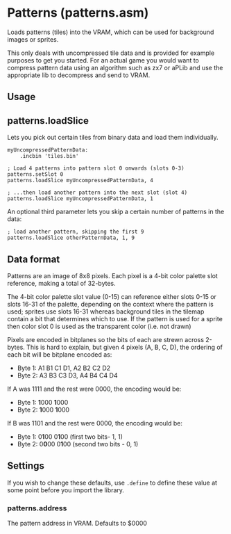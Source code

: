 # Patterns (patterns.asm)

Loads patterns (tiles) into the VRAM, which can be used for background images or sprites.

This only deals with uncompressed tile data and is provided for example purposes to get you started. For an actual game you would want to compress pattern data using an algorithm such as zx7 or aPLib and use the appropriate lib to decompress and send to VRAM.

## Usage

## patterns.loadSlice

Lets you pick out certain tiles from binary data and load them individually.

```
myUncompressedPatternData:
    .incbin 'tiles.bin'

; Load 4 patterns into pattern slot 0 onwards (slots 0-3)
patterns.setSlot 0
patterns.loadSlice myUncompressedPatternData, 4

; ...then load another pattern into the next slot (slot 4)
patterns.loadSlice myUncompressedPatternData, 1
```

An optional third parameter lets you skip a certain number of patterns in the data:

```
; load another pattern, skipping the first 9
patterns.loadSlice otherPatternData, 1, 9
```

## Data format

Patterns are an image of 8x8 pixels. Each pixel is a 4-bit color palette slot reference, making a total of 32-bytes.

The 4-bit color palette slot value (0-15) can reference either slots 0-15 or slots 16-31 of the palette, depending on the context where the pattern is used; sprites use slots 16-31 whereas background tiles in the tilemap contain a bit that determines which to use. If the pattern is used for a sprite then color slot 0 is used as the transparent color (i.e. not drawn)

Pixels are encoded in bitplanes so the bits of each are strewn across 2-bytes. This is hard to explain, but given 4 pixels (A, B, C, D), the ordering of each bit will be bitplane encoded as:

- Byte 1: A1 B1 C1 D1, A2 B2 C2 D2
- Byte 2: A3 B3 C3 D3, A4 B4 C4 D4

If A was 1111 and the rest were 0000, the encoding would be:

- Byte 1: **1**000 **1**000
- Byte 2: **1**000 **1**000

If B was 1101 and the rest were 0000, the encoding would be:

- Byte 1: 0**1**00 0**1**00 (first two bits- 1, 1)
- Byte 2: 0**0**00 0**1**00 (second two bits - 0, 1)

## Settings

If you wish to change these defaults, use `.define` to define these value at some point before you import the library.

### patterns.address

The pattern address in VRAM. Defaults to $0000
